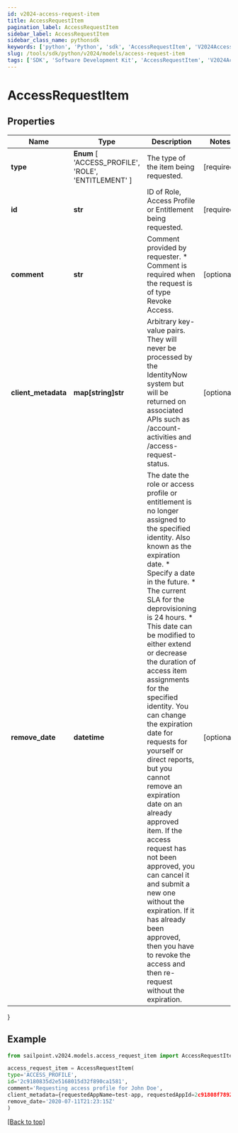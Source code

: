 ```yaml
---
id: v2024-access-request-item
title: AccessRequestItem
pagination_label: AccessRequestItem
sidebar_label: AccessRequestItem
sidebar_class_name: pythonsdk
keywords: ['python', 'Python', 'sdk', 'AccessRequestItem', 'V2024AccessRequestItem'] 
slug: /tools/sdk/python/v2024/models/access-request-item
tags: ['SDK', 'Software Development Kit', 'AccessRequestItem', 'V2024AccessRequestItem']
---
```


# AccessRequestItem


## Properties

Name | Type | Description | Notes
------------ | ------------- | ------------- | -------------
**type** |  **Enum** [  'ACCESS_PROFILE',    'ROLE',    'ENTITLEMENT' ] | The type of the item being requested. | [required]
**id** | **str** | ID of Role, Access Profile or Entitlement being requested. | [required]
**comment** | **str** | Comment provided by requester. * Comment is required when the request is of type Revoke Access.  | [optional] 
**client_metadata** | **map[string]str** | Arbitrary key-value pairs. They will never be processed by the IdentityNow system but will be returned on associated APIs such as /account-activities and /access-request-status. | [optional] 
**remove_date** | **datetime** | The date the role or access profile or entitlement is no longer assigned to the specified identity. Also known as the expiration date. * Specify a date in the future. * The current SLA for the deprovisioning is 24 hours. * This date can be modified to either extend or decrease the duration of access item assignments for the specified identity. You can change the expiration date for requests for yourself or direct reports, but you cannot remove an expiration date on an already approved item. If the access request has not been approved, you can cancel it and submit a new one without the expiration. If it has already been approved, then you have to revoke the access and then re-request without the expiration.  | [optional] 
}

## Example

```python
from sailpoint.v2024.models.access_request_item import AccessRequestItem

access_request_item = AccessRequestItem(
type='ACCESS_PROFILE',
id='2c9180835d2e5168015d32f890ca1581',
comment='Requesting access profile for John Doe',
client_metadata={requestedAppName=test-app, requestedAppId=2c91808f7892918f0178b78da4a305a1},
remove_date='2020-07-11T21:23:15Z'
)

```
[[Back to top]](#) 

